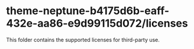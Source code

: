# theme-neptune-b4175d6b-eaff-432e-aa86-e9d99115d072/licenses

This folder contains the supported licenses for third-party use.
